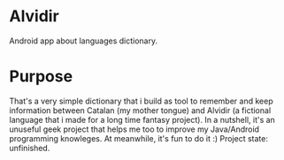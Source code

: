 # Alvidir
Android app about languages dictionary.

# Purpose
That's a very simple dictionary that i build as tool to remember and keep information between Catalan (my mother tongue) and Alvidir (a fictional language that i made for a long time fantasy project).
In a nutshell, it's an unuseful geek project that helps me too to improve my Java/Android programming knowleges.
At meanwhile, it's fun to do it :)
Project state: unfinished.
